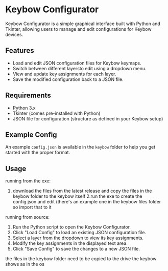 # Keybow Configurator

Keybow Configurator is a simple graphical interface built with Python and Tkinter, allowing users to manage and edit configurations for Keybow devices.

## Features

- Load and edit JSON configuration files for Keybow keymaps.
- Switch between different layersto edit  using a dropdown menu.
- View and update key assignments for each layer.
- Save the modified configuration back to a JSON file.

## Requirements

- Python 3.x
- Tkinter (comes pre-installed with Python)
- JSON file for configuration (structure as defined in your Keybow setup)

## Example Config

An example `config.json` is available in the `keybow` folder to help you get started with the proper format.

## Usage

 running from the exe:
 1. download the files from the latest release and copy the files in the keybow folder to the keybow itself
 2.run the exe to create the config.json and edit (there's an example one in the keybow files folder so import that to it

 
running from source:
1. Run the Python script to open the Keybow Configurator.
2. Click "Load Config" to load an existing JSON configuration file.
3. Select a layer from the dropdown to view its key assignments.
4. Modify the key assignments in the displayed text area.
5. Click "Save Config" to save the changes to a new JSON file.


the files in the keybow folder need to be copied to the drive the keybow shows as in the os
